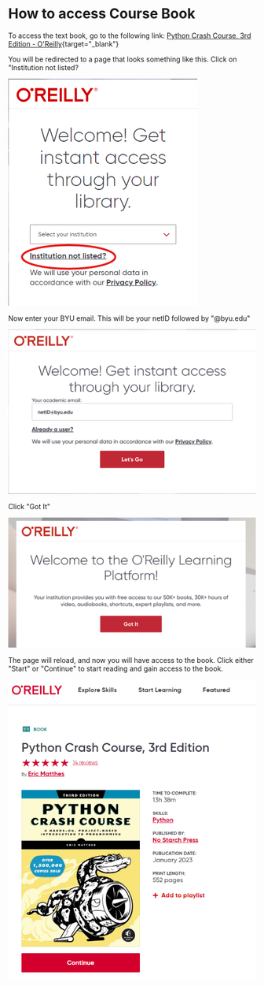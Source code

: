 # How to access Course Book

To access the text book, go to the following link: [Python Crash Course, 3rd Edition - O'Reilly](https://lib.byu.edu/remoteauth/?url=https://www.lib.byu.edu/cgi-bin/remoteauth.pl?url=https://learning.oreilly.com/library/view/~/9781098156664/?ar&orpq&email=^u){target="_blank"}

You will be redirected to a page that looks something like this. Click on "Institution not listed?

![pcc_oreilly.png](images/pcc_oreilly.png) 

Now enter your BYU email. This will be your netID followed by "@byu.edu"

![pcc_oreilly2.png](images/pcc_oreilly2.png)

Click "Got It"

![pcc_oreilly3.png](images/pcc_oreilly3.png)

The page will reload, and now you will have access to the book. Click either "Start" or "Continue" to start reading and gain access to the book.

![pcc_oreilly4.png](images/pcc_oreilly4.png)